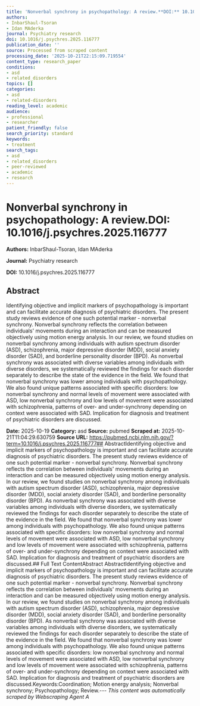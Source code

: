 ```yaml
---
title: 'Nonverbal synchrony in psychopathology: A review.**DOI:** 10.1016/j.psychres.2025.116777'
authors:
- InbarShaul-Tsoran
- Idan MAderka
journal: Psychiatry research
doi: 10.1016/j.psychres.2025.116777
publication_date: ''
source: Processed from scraped content
processing_date: '2025-10-21T22:15:09.719554'
content_type: research_paper
conditions:
- asd
- related_disorders
topics: []
categories:
- asd
- related-disorders
reading_level: academic
audience:
- professional
- researcher
patient_friendly: false
search_priority: standard
keywords:
- treatment
search_tags:
- asd
- related_disorders
- peer-reviewed
- academic
- research
---
```


# Nonverbal synchrony in psychopathology: A review.**DOI:** 10.1016/j.psychres.2025.116777

**Authors:** InbarShaul-Tsoran, Idan MAderka

**Journal:** Psychiatry research

**DOI:** 10.1016/j.psychres.2025.116777

## Abstract

Identifying objective and implicit markers of psychopathology is important and can facilitate accurate diagnosis of psychiatric disorders. The present study reviews evidence of one such potential marker - nonverbal synchrony. Nonverbal synchrony reflects the correlation between individuals' movements during an interaction and can be measured objectively using motion energy analysis. In our review, we found studies on nonverbal synchrony among individuals with autism spectrum disorder (ASD), schizophrenia, major depressive disorder (MDD), social anxiety disorder (SAD), and borderline personality disorder (BPD). As nonverbal synchrony was associated with diverse variables among individuals with diverse disorders, we systematically reviewed the findings for each disorder separately to describe the state of the evidence in the field. We found that nonverbal synchrony was lower among individuals with psychopathology. We also found unique patterns associated with specific disorders: low nonverbal synchrony and normal levels of movement were associated with ASD, low nonverbal synchrony and low levels of movement were associated with schizophrenia, patterns of over- and under-synchrony depending on context were associated with SAD. Implication for diagnosis and treatment of psychiatric disorders are discussed.

**Date:** 2025-10-19
**Category:** asd
**Source:** pubmed
**Scraped at:** 2025-10-21T11:04:29.630759
**Source URL:** https://pubmed.ncbi.nlm.nih.gov/?term=10.1016/j.psychres.2025.116777## AbstractIdentifying objective and implicit markers of psychopathology is important and can facilitate accurate diagnosis of psychiatric disorders. The present study reviews evidence of one such potential marker - nonverbal synchrony. Nonverbal synchrony reflects the correlation between individuals' movements during an interaction and can be measured objectively using motion energy analysis. In our review, we found studies on nonverbal synchrony among individuals with autism spectrum disorder (ASD), schizophrenia, major depressive disorder (MDD), social anxiety disorder (SAD), and borderline personality disorder (BPD). As nonverbal synchrony was associated with diverse variables among individuals with diverse disorders, we systematically reviewed the findings for each disorder separately to describe the state of the evidence in the field. We found that nonverbal synchrony was lower among individuals with psychopathology. We also found unique patterns associated with specific disorders: low nonverbal synchrony and normal levels of movement were associated with ASD, low nonverbal synchrony and low levels of movement were associated with schizophrenia, patterns of over- and under-synchrony depending on context were associated with SAD. Implication for diagnosis and treatment of psychiatric disorders are discussed.## Full Text ContentAbstract AbstractIdentifying objective and implicit markers of psychopathology is important and can facilitate accurate diagnosis of psychiatric disorders. The present study reviews evidence of one such potential marker - nonverbal synchrony. Nonverbal synchrony reflects the correlation between individuals' movements during an interaction and can be measured objectively using motion energy analysis. In our review, we found studies on nonverbal synchrony among individuals with autism spectrum disorder (ASD), schizophrenia, major depressive disorder (MDD), social anxiety disorder (SAD), and borderline personality disorder (BPD). As nonverbal synchrony was associated with diverse variables among individuals with diverse disorders, we systematically reviewed the findings for each disorder separately to describe the state of the evidence in the field. We found that nonverbal synchrony was lower among individuals with psychopathology. We also found unique patterns associated with specific disorders: low nonverbal synchrony and normal levels of movement were associated with ASD, low nonverbal synchrony and low levels of movement were associated with schizophrenia, patterns of over- and under-synchrony depending on context were associated with SAD. Implication for diagnosis and treatment of psychiatric disorders are discussed.Keywords:Coordination; Motion energy analysis; Nonverbal synchrony; Psychopathology; Review.---
*This content was automatically scraped by Webscraping Agent A*